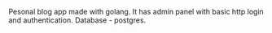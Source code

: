 Pesonal blog app made with golang.
It has admin panel with basic http login and authentication.
Database - postgres.
